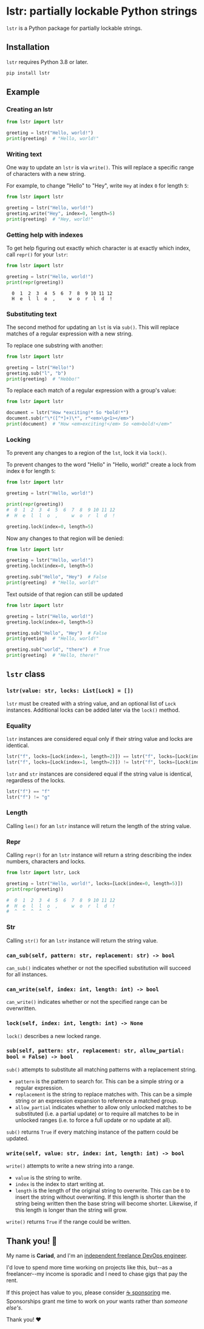 # lstr: partially lockable Python strings

`lstr` is a Python package for partially lockable strings.

## Installation

`lstr` requires Python 3.8 or later.

```bash
pip install lstr
```

## Example

### Creating an lstr

```python
from lstr import lstr

greeting = lstr("Hello, world!")
print(greeting)  # "Hello, world!"
```

### Writing text

One way to update an `lstr` is via `write()`. This will replace a specific range of characters with a new string.

For example, to change "Hello" to "Hey", write `Hey` at index `0` for length `5`:

```python
from lstr import lstr

greeting = lstr("Hello, world!")
greeting.write("Hey", index=0, length=5)
print(greeting)  # "Hey, world!"
```

### Getting help with indexes

To get help figuring out exactly which character is at exactly which index, call `repr()` for your `lstr`:

```python
from lstr import lstr

greeting = lstr("Hello, world!")
print(repr(greeting))
```

```text
  0  1  2  3  4  5  6  7  8  9 10 11 12
  H  e  l  l  o  ,     w  o  r  l  d  !
```

### Substituting text

The second method for updating an `lst` is via `sub()`. This will replace matches of a regular expression with a new string.

To replace one substring with another:

```python
from lstr import lstr

greeting = lstr("Hello!")
greeting.sub("l", "b")
print(greeting)  # "Hebbo!"
```

To replace each match of a regular expression with a group's value:

```python
from lstr import lstr

document = lstr("How *exciting!* So *bold!*")
document.sub(r"\*([^*]+)\*", r"<em>\g<1></em>")
print(document)  # "How <em>exciting!</em> So <em>bold!</em>"
```

### Locking

To prevent any changes to a region of the `lst`, lock it via `lock()`.

To prevent changes to the word "Hello" in "Hello, world!" create a lock from index `0` for length `5`:

```python
from lstr import lstr

greeting = lstr("Hello, world!")

print(repr(greeting))
#  0  1  2  3  4  5  6  7  8  9 10 11 12
#  H  e  l  l  o  ,     w  o  r  l  d  !

greeting.lock(index=0, length=5)
```

Now any changes to that region will be denied:

```python
from lstr import lstr

greeting = lstr("Hello, world!")
greeting.lock(index=0, length=5)

greeting.sub("Hello", "Hey")  # False
print(greeting)  # "Hello, world!"
```

Text outside of that region can still be updated

```python
from lstr import lstr

greeting = lstr("Hello, world!")
greeting.lock(index=0, length=5)

greeting.sub("Hello", "Hey")  # False
print(greeting)  # "Hello, world!"

greeting.sub("world", "there")  # True
print(greeting)  # "Hello, there!"
```

## `lstr` class

### `lstr(value: str, locks: List[Lock] = [])`

`lstr` must be created with a string value, and an optional list of `Lock` instances. Additional locks can be added later via the `lock()` method.

### Equality

`lstr` instances are considered equal only if their string value and locks are identical.

```python
lstr("f", locks=[Lock(index=1, length=2)]) == lstr("f", locks=[Lock(index=1, length=2)])
lstr("f", locks=[Lock(index=1, length=2)]) != lstr("f", locks=[Lock(index=3, length=4)])
```

`lstr` and `str` instances are considered equal if the string value is identical, regardless of the locks.

```python
lstr("f") == "f"
lstr("f") != "g"
```

### Length

Calling `len()` for an `lstr` instance will return the length of the string value.

### Repr

Calling `repr()` for an `lstr` instance will return a string describing the index numbers, characters and locks.

```python
from lstr import lstr, Lock

greeting = lstr("Hello, world!", locks=[Lock(index=0, length=5)])
print(repr(greeting))

#  0  1  2  3  4  5  6  7  8  9 10 11 12
#  H  e  l  l  o  ,     w  o  r  l  d  !
#  ^  ^  ^  ^  ^
```

### Str

Calling `str()` for an `lstr` instance will return the string value.

### `can_sub(self, pattern: str, replacement: str) -> bool`

`can_sub()` indicates whether or not the specified substitution will succeed for all instances.

### `can_write(self, index: int, length: int) -> bool`

`can_write()` indicates whether or not the specified range can be overwritten.

### `lock(self, index: int, length: int) -> None`

`lock()` describes a new locked range.

### `sub(self, pattern: str, replacement: str, allow_partial: bool = False) -> bool`

`sub()` attempts to substitute all matching patterns with a replacement string.

- `pattern` is the pattern to search for. This can be a simple string or a regular expression.
- `replacement` is the string to replace matches with. This can be a simple string or an expression expansion to reference a matched group.
- `allow_partial` indicates whether to allow only unlocked matches to be substituted (i.e. a partial update) or to require all matches to be in unlocked ranges (i.e. to force a full update or no update at all).

`sub()` returns `True` if every matching instance of the pattern could be updated.

### `write(self, value: str, index: int, length: int) -> bool`

`write()` attempts to write a new string into a range.

- `value` is the string to write.
- `index` is the index to start writing at.
- `length` is the length of the original string to overwrite. This can be `0` to insert the string without overwriting. If this length is shorter than the string being written then the base string will become shorter. Likewise, if this length is longer than the string will grow.

`write()` returns `True` if the range could be written.

## Thank you! 🎉

My name is **Cariad**, and I'm an [independent freelance DevOps engineer](https://cariad.io).

I'd love to spend more time working on projects like this, but--as a freelancer--my income is sporadic and I need to chase gigs that pay the rent.

If this project has value to you, please consider [☕️ sponsoring](https://github.com/sponsors/cariad) me. Sponsorships grant me time to work on _your_ wants rather than _someone else's_.

Thank you! ❤️
